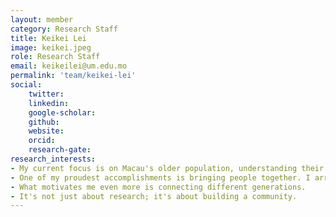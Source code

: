 ```yaml
---
layout: member
category: Research Staff
title: Keikei Lei
image: keikei.jpeg
role: Research Staff
email: keikeilei@um.edu.mo
permalink: 'team/keikei-lei'
social:
    twitter:  
    linkedin: 
    google-scholar: 
    github: 
    website: 
    orcid: 
    research-gate: 
research_interests:
- My current focus is on Macau's older population, understanding their cognitive abilities and holistic well being. Partnering with associations, we're exploring ways to support Macau senior care. 
- One of my proudest accomplishments is bringing people together. I arrange meetings that connect researchers, clinicians, and various associations. It's all about finding common ground and working together to achieve a common goal.
- What motivates me even more is connecting different generations.
- It's not just about research; it's about building a community.
---
```

